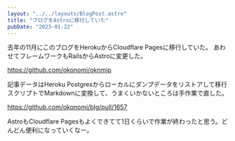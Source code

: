 ```yaml
---
layout: "../../layouts/BlogPost.astro"
title: "ブログをAstroに移行していた"
pubDate: "2023-01-22"
---
```


去年の11月にこのブログをHerokuからCloudflare Pagesに移行していた。
あわせてフレームワークもRailsからAstroに変更した。

https://github.com/okonomi/oknmjp

記事データはHeroku Postgresからローカルにダンプデータをリストアして移行スクリプトでMarkdownに変換して、うまくいかないところは手作業で直した。

https://github.com/okonomi/blg/pull/1657

AstroもCloudflare Pagesもよくできてて1日くらいで作業が終わったと思う。どんどん便利になっていくなー。
